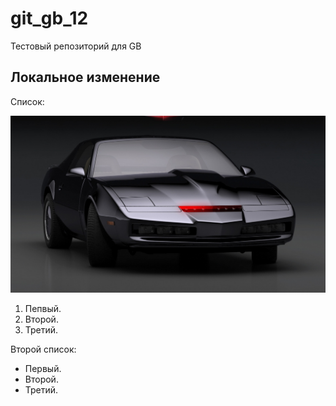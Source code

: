 # git_gb_12
Тестовый репозиторий для GB
## Локальное изменение

Список:

![lin pic](111.jpg)


1. Пепвый.
2. Второй.
3. Третий.

Второй список:

* Первый.
* Второй.
* Третий.

